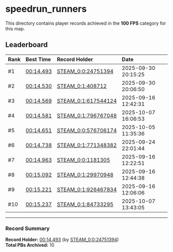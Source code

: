 # speedrun_runners

This directory contains player records achieved in the **100 FPS** category for this map.

## Leaderboard

| Rank | Best Time | Record Holder | Date                |
| :--- | :-------- | :------------ | :------------------ |
| #1   | [00:14.493](./00014493_STEAM_0_0_24751394_20250930-201525.zip) | [STEAM_0:0:24751394](https://speedrun16.com/profile/STEAM_0:0:24751394)   | 2025-09-30 20:15:25 |
| #2   | [00:14.530](./00014530_STEAM_0_1_408712_20250930-200650.zip) | [STEAM_0:1:408712](https://speedrun16.com/profile/STEAM_0:1:408712)   | 2025-09-30 20:06:50 |
| #3   | [00:14.569](./00014569_STEAM_0_1_617544124_20250916-124231.zip) | [STEAM_0:1:617544124](https://speedrun16.com/profile/STEAM_0:1:617544124)   | 2025-09-16 12:42:31 |
| #4   | [00:14.581](./00014581_STEAM_0_1_796767048_20251007-160653.zip) | [STEAM_0:1:796767048](https://speedrun16.com/profile/STEAM_0:1:796767048)   | 2025-10-07 16:06:53 |
| #5   | [00:14.651](./00014651_STEAM_0_0_576706174_20251005-113536.zip) | [STEAM_0:0:576706174](https://speedrun16.com/profile/STEAM_0:0:576706174)   | 2025-10-05 11:35:36 |
| #6   | [00:14.738](./00014738_STEAM_0_1_771348382_20250924-220144.zip) | [STEAM_0:1:771348382](https://speedrun16.com/profile/STEAM_0:1:771348382)   | 2025-09-24 22:01:44 |
| #7   | [00:14.963](./00014963_STEAM_0_0_1181305_20250916-122251.zip) | [STEAM_0:0:1181305](https://speedrun16.com/profile/STEAM_0:0:1181305)   | 2025-09-16 12:22:51 |
| #8   | [00:15.092](./00015092_STEAM_0_1_29970948_20250916-124438.zip) | [STEAM_0:1:29970948](https://speedrun16.com/profile/STEAM_0:1:29970948)   | 2025-09-16 12:44:38 |
| #9   | [00:15.221](./00015221_STEAM_0_1_926467834_20250916-120606.zip) | [STEAM_0:1:926467834](https://speedrun16.com/profile/STEAM_0:1:926467834)   | 2025-09-16 12:06:06 |
| #10   | [00:15.237](./00015237_STEAM_0_1_84733295_20251007-134305.zip) | [STEAM_0:1:84733295](https://speedrun16.com/profile/STEAM_0:1:84733295)   | 2025-10-07 13:43:05 |

---

### Record Summary
**Record Holder:** [00:14.493](./00014493_STEAM_0_0_24751394_20250930-201525.zip) (by [STEAM_0:0:24751394](https://speedrun16.com/profile/STEAM_0:0:24751394))  
**Total PBs Archived:** 10